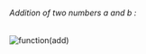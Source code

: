 ###### Addition of two numbers a and b :
![function(add)](https://user-images.githubusercontent.com/69578414/130990769-6d7b0337-4710-4731-9da4-a732a560fced.PNG)
